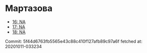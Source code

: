 # Мартазова
- [16: NA](16.md)
- [17: NA](17.md)
- [18: NA](18.md)

Commit: 5f44d6763fb5565e43c88c410f127afb89c97a6f
 fetched at: 20201011-033234
